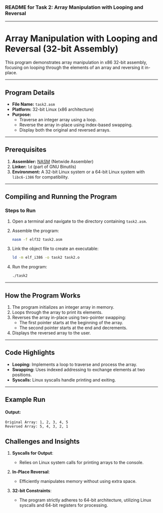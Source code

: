 
### **README for Task 2: Array Manipulation with Looping and Reversal**

---

# Array Manipulation with Looping and Reversal (32-bit Assembly)

This program demonstrates array manipulation in x86 32-bit assembly, focusing on looping through the elements of an array and reversing it in-place.

---

## **Program Details**
- **File Name:** `task2.asm`
- **Platform:** 32-bit Linux (x86 architecture)
- **Purpose:**
  - Traverse an integer array using a loop.
  - Reverse the array in-place using index-based swapping.
  - Display both the original and reversed arrays.

---

## **Prerequisites**
1. **Assembler:** [NASM](https://nasm.us/) (Netwide Assembler)
2. **Linker:** `ld` (part of GNU Binutils)
3. **Environment:** A 32-bit Linux system or a 64-bit Linux system with `libc6-i386` for compatibility.

---

## **Compiling and Running the Program**
### **Steps to Run**
1. Open a terminal and navigate to the directory containing `task2.asm`.

2. Assemble the program:
   ```bash
   nasm -f elf32 task2.asm
   ```

3. Link the object file to create an executable:
   ```bash
   ld -m elf_i386 -o task2 task2.o
   ```

4. Run the program:
   ```bash
   ./task2
   ```

---

## **How the Program Works**
1. The program initializes an integer array in memory.
2. Loops through the array to print its elements.
3. Reverses the array in-place using two-pointer swapping:
   - The first pointer starts at the beginning of the array.
   - The second pointer starts at the end and decrements.
4. Displays the reversed array to the user.

---

## **Code Highlights**
- **Looping:** Implements a loop to traverse and process the array.
- **Swapping:** Uses indexed addressing to exchange elements at two positions.
- **Syscalls:** Linux syscalls handle printing and exiting.

---

## **Example Run**

#### Output:
```
Original Array: 1, 2, 3, 4, 5
Reversed Array: 5, 4, 3, 2, 1
```
## **Challenges and Insights**
1. **Syscalls for Output**:
   - Relies on Linux system calls for printing arrays to the console.

2. **In-Place Reversal**:
   - Efficiently manipulates memory without using extra space.

3. **32-bit Constraints**:
   - The program strictly adheres to 64-bit architecture, utilizing Linux syscalls and 64-bit registers for processing.
